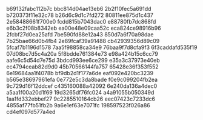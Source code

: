 b69132fabc112b7c
bbc814d04ae13eb6
2b2f10fec5a691dd
b720373f11e32c78
b26d6c9d1c7fd272
80811ee875d1c437
2e58488661f700e0
fcdd815b7043dac0
e88780fb7dc868fd
e6b3c2f08b8342eb
ea00e48e09caa52c
eca824ce98916b96
2fcbf27d0ea25afd
7be590fd88e12a43
850d7a6f70a98dae
7b25bae66d0b4fb4
2e89fcaf39a91488
cb42939356d89c09
5fcaf7b1196d1578
7aa5f98858ca34e9
76baa9f7d8cfa9f3
6f3caddafd535f19
07d08bc7d5c4a20a
5f8bdde761384e73
e98a424b15c6cc79
aafe6c5d54d7e75d
3bdcd993ee6ce299
e35a3c37973e40eb
ec4794ceab82d9d0
45b70566144fa757
65428e36f353f552
6e19684aa1f4078b
bf9db2d1f177a6de
eaf092e420bc3239
b565e38697961efa
0e772e5c3da8bade
f0e9c099204fb2ea
9c729d16f12ddcef
c435160088a42092
6e240da136a4dec0
a5aa1f00a20d1f69
19d3265df76fc024
a4a91055b050349d
1aa1fd332ebbef27
9c2285510164cb26
eec07423c7233dc6
4855af77fb51fb2b
9a6e1ef63e7071fc
198597523f026a86
cd4ef097d577a4ed

